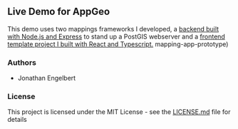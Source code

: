 ## Live Demo for AppGeo 

This demo uses two mappings frameworks I developed, a [backend built with Node.js and Express](https://github.com/jonathanengelbert/postgis-webserver-template)
to stand up a PostGIS webserver and a [frontend template project I built with React and Typescript.](https://github.com/jonathanengelbert/)
mapping-app-prototype)


### Authors

* Jonathan Engelbert

### License

This project is licensed under the MIT License - see the [LICENSE.md](LICENSE.md) file for details
